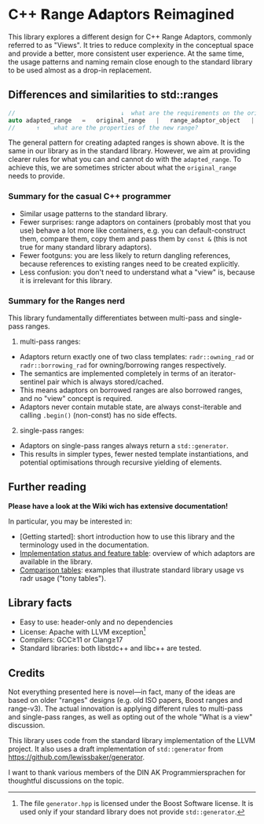 # C++ 𝗥ange 𝗔𝐝aptors 𝗥eimagined

This library explores a different design for C++ Range Adaptors, commonly referred to as "Views". It tries to reduce complexity in the conceptual space and provide a better, more consistent user experience.
At the same time, the usage patterns and naming remain close enough to the standard library to be used almost as a drop-in replacement.

## Differences and similarities to std::ranges

```cpp
//                              ↓  what are the requirements on the original range?
auto adapted_range   =   original_range   |   range_adaptor_object   |   second_range_adaptor_object;
//      ↑    what are the properties of the new range?
```

The general pattern for creating adapted ranges is shown above. It is the same in our library as in the standard library.
However, we aim at providing clearer rules for what you can and cannot do with the `adapted_range`.
To achieve this, we are sometimes stricter about what the `original_range` needs to provide.


### Summary for the casual C++ programmer

* Similar usage patterns to the standard library.
* Fewer surprises: range adaptors on containers (probably most that you use) behave a lot more like containers, e.g. you can default-construct them, compare them, copy them and pass them by `const &` (this is not true for many standard library adaptors).
* Fewer footguns: you are less likely to return dangling references, because references to existing ranges need to be created explicitly.
* Less confusion: you don't need to understand what a "view" is, because it is irrelevant for this library.

### Summary for the Ranges nerd

This library fundamentally differentiates between multi-pass and single-pass ranges.

1. multi-pass ranges:
  * Adaptors return exactly one of two class templates: `radr::owning_rad` or `radr::borrowing_rad` for owning/borrowing ranges respectively.
  * The semantics are implemented completely in terms of an iterator-sentinel pair which is always stored/cached.
  * This means adaptors on borrowed ranges are also borrowed ranges, and no "view" concept is required.
  * Adaptors never contain mutable state, are always const-iterable and calling `.begin()` (non-const) has no side effects.
2. single-pass ranges:
  * Adaptors on single-pass ranges always return a `std::generator`.
  * This results in simpler types, fewer nested template instantiations, and potential optimisations through recursive yielding of elements.


## Further reading

**Please have a look at the Wiki wich has extensive documentation!**

In particular, you may be interested in:

* [Getting started]: short introduction how to use this library and the terminology used in the documentation.
* [Implementation status and feature table](./implementation_status_and_features.md): overview of which adaptors are available in the library.
* [Comparison tables](./comparison_tables.md): examples that illustrate standard library usage vs radr usage ("tony tables").


## Library facts

* Easy to use: header-only and no dependencies
* License: Apache with LLVM exception[^2]
* Compilers: GCC≥11 or Clang≥17
* Standard libraries: both libstdc++ and libc++ are tested.

[^2]: The file `generator.hpp` is licensed under the Boost Software license. It is used only if your standard library does not provide `std::generator`.

## Credits

Not everything presented here is novel—in fact, many of the ideas are based on older "ranges" designs (e.g. old ISO papers, Boost ranges and range-v3).
The actual innovation is applying different rules to multi-pass and single-pass ranges, as well as opting out of the whole "What is a view" discussion.

This library uses code from the standard library implementation of the LLVM project. It also uses a draft implementation of `std::generator` from https://github.com/lewissbaker/generator.

I want to thank various members of the DIN AK Programmiersprachen for thoughtful discussions on the topic.


